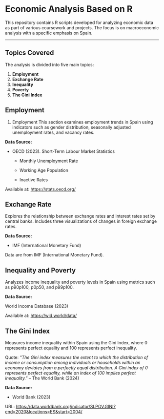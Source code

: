 # Economic Analysis Based on R
This repository contains R scripts developed for analyzing economic data as part of various coursework and projects. The focus is on macroeconomic analysis with a specific emphasis on Spain.

---

## Topics Covered
The analysis is divided into five main topics:

1. **Employment**
2. **Exchange Rate**
3. **Inequality**
4. **Poverty**
5. **The Gini Index**
   


## Employment
1. Employment
This section examines employment trends in Spain using indicators such as gender distribution, seasonally adjusted unemployment rates, and vacancy rates.

**Data Source:**

- OECD (2023). Short-Term Labour Market Statistics
   - Monthly Unemployment Rate
     
   - Working Age Population
     
   - Inactive Rates

Available at:  https://stats.oecd.org/

## Exchange Rate
Explores the relationship between exchange rates and interest rates set by central banks. Includes three visualizations of changes in foreign exchange rates.

**Data Source:**

- IMF (International Monetary Fund)

Data are from IMF (International Monetary Fund).

## Inequality and Poverty
Analyzes income inequality and poverty levels in Spain using metrics such as p90p100, p0p50, and p99p100.

**Data Source:**

World Income Database (2023)

Available at: https://wid.world/data/

## The Gini Index
Measures income inequality within Spain using the Gini Index, where 0 represents perfect equality and 100 represents perfect inequality.

Quote:
*"The Gini index measures the extent to which the distribution of income or consumption among individuals or households within an economy deviates from a perfectly equal distribution. A Gini index of 0 represents perfect equality, while an index of 100 implies perfect inequality."* – The World Bank (2024)

**Data Source:**

- World Bank (2023)

URL: https://data.worldbank.org/indicator/SI.POV.GINI?end=2020&locations=ES&start=2004/ 

